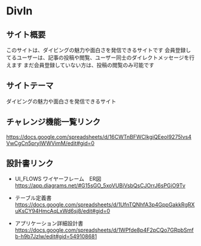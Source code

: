 # DivIn

## サイト概要
このサイトは、ダイビングの魅力や面白さを発信できるサイトです
会員登録してるユーザーは、記事の投稿や閲覧、ユーザー同士のダイレクトメッセージを行えます
まだ会員登録していない方は、投稿の閲覧のみ可能です

## サイトテーマ
ダイビングの魅力や面白さを発信できるサイト

## チャレンジ機能一覧リンク
https://docs.google.com/spreadsheets/d/16CWTnBFWClkgiQEeoI9275lvs4VwCgCn5pryIWWVimM/edit#gid=0

## 設計書リンク
* UI_FLOWS ワイヤーフレーム　ER図
https://app.diagrams.net/#G15sGO_5xoVUBiVsbQsCJOrrJ6sPGiO9Tv

* テーブル定義書
https://docs.google.com/spreadsheets/d/1UfnTQNhfA3p4GppGakkRgRXuKsCY94HmcAqLxWd6sj8/edit#gid=0

* アプリケーション詳細設計書
https://docs.google.com/spreadsheets/d/1WPfde8p4F2pCQo7GRpbSmfb-h9b7Jzlw/edit#gid=549108681
